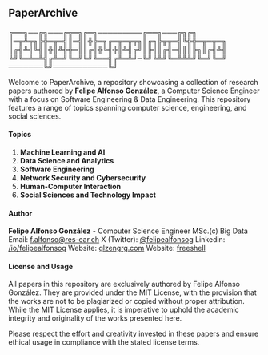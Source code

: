## PaperArchive

╔══╗──╔╗───╔╦═╗╔═╗─────────╔══╗───╔╗╔╗
║═╦╩╦╗╠╬═╦═╣║═╣║╬╠═╗╔═╦═╦╦╗║╔╗╠╦╦═╣╚╬╬═╦═╦═╗
║╔╣╩╣╚╣║╬║╩╬╬═║║╔╣╬╚╣╬║╩╣╔╝║╠╣║╔╣═╣║║╠╗║╔╣╩╣
╚╝╚═╩═╩╣╔╩═╝╚═╝╚╝╚══╣╔╩═╩╝─╚╝╚╩╝╚═╩╩╩╝╚═╝╚═╝
───────╚╝───────────╚╝

Welcome to PaperArchive, a repository showcasing a collection of research papers authored by **Felipe Alfonso González**, a Computer Science Engineer with a focus on Software Engineering & Data Engineering. This repository features a range of topics spanning computer science, engineering, and social sciences.

#### Topics

1. **Machine Learning and AI**
2. **Data Science and Analytics**
3. **Software Engineering**
4. **Network Security and Cybersecurity**
5. **Human-Computer Interaction**
6. **Social Sciences and Technology Impact**

#### Author

**Felipe Alfonso González** - Computer Science Engineer MSc.(c) Big Data  
Email: [f.alfonso@res-ear.ch](mailto:f.alfonso@res-ear.ch)
X (Twitter): [@felipealfonsog](https://twitter.com/felipealfonsog)
Linkedin: [/io/felipealfonsog](https://linkedin.com/in/felipealfonsog)
Website: [glzengrg.com](https://glzengrg.com)
Website: [freeshell](https://freeshell.de/felipe)

#### License and Usage

All papers in this repository are exclusively authored by Felipe Alfonso González. They are provided under the MIT License, with the provision that the works are not to be plagiarized or copied without proper attribution. While the MIT License applies, it is imperative to uphold the academic integrity and originality of the works presented here.

Please respect the effort and creativity invested in these papers and ensure ethical usage in compliance with the stated license terms.

